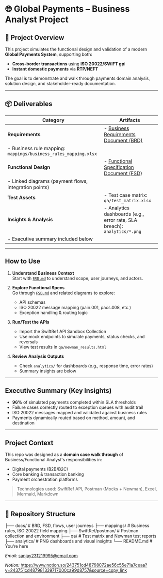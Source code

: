 # 🌐 Global Payments – Business Analyst Project

## 🧭 Project Overview

This project simulates the functional design and validation of a modern **Global Payments System**, supporting both:

- **Cross-border transactions** using **ISO 20022/SWIFT gpi**
- **Instant domestic payments** via **RTP/NEFT**

The goal is to demonstrate and walk through payments domain analysis, solution design, and stakeholder-ready documentation.

---

## 📦 Deliverables

| Category      | Artifacts |
|---------------|-----------|
| **Requirements** | - [Business Requirements Document (BRD)](docs/BRD.md)  
- Business rule mapping: `mappings/business_rules_mapping.xlsx` |
| **Functional Design** | - [Functional Specification Document (FSD)](docs/FSD.md)  
- Linked diagrams (payment flows, integration points) |
| **Test Assets** | - Test case matrix: `qa/test_matrix.xlsx`   
| **Insights & Analysis** | - Analytics dashboards (e.g., error rate, SLA breach): `analytics/*.png`  
- Executive summary included below |

---

## How to Use

1. **Understand Business Context**  
   Start with [`BRD.md`](docs/BRD.md) to understand scope, user journeys, and actors.

2. **Explore Functional Specs**  
   Go through [`FSD.md`](docs/FSD.md) and related diagrams to explore:
   - API schemas
   - ISO 20022 message mapping (pain.001, pacs.008, etc.)
   - Exception handling & routing logic

3. **Run/Test the APIs**  
   - Import the SwiftRef API Sandbox Collection
   - Use mock endpoints to simulate payments, status checks, and reversals
   - View test results in `qa/newman_results.html`

4. **Review Analysis Outputs**  
   - Check `analytics/` for dashboards (e.g., response time, error rates)
   - Summary insights are below
---

## Executive Summary (Key Insights)

- **96%** of simulated payments completed within SLA thresholds
- Failure cases correctly routed to exception queues with audit trail
- ISO 20022 messages mapped and validated against business rules
- Payments dynamically routed based on method, amount, and destination

---

## Project Context

This repo was designed as a **domain case walk through** of Business/Functional Analyst's responsibilities in:
- Digital payments (B2B/B2C)
- Core banking & transaction banking
- Payment orchestration platforms

> Technologies used: SwiftRef API, Postman (Mocks + Newman), Excel, Mermaid, Markdown

---

## 📁 Repository Structure

├── docs/ # BRD, FSD, flows, user journeys
├── mappings/ # Business rules, ISO 20022 field mapping
├── SwiftRef/postman/ # Postman collection and environment
├── qa/ # Test matrix and Newman test reports
├── analytics/ # PNG dashboards and visual insights
└── README.md # You're here

*Email:* sanjay231219995@email.com 

*Notion:* https://www.notion.so/243751cd48798072ae56c55e71a7ceaa?v=243751cd487981339717000ca99d8757&source=copy_link

